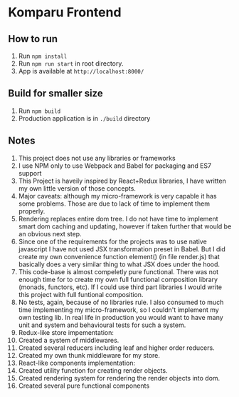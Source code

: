 # Komparu Frontend
## How to run
1. Run ```npm install```
1. Run ```npm run start``` in root directory.
1. App is available at ```http://localhost:8000/```

## Build for smaller size
1. Run ```npm build```
1. Production application is in ```./build``` directory

## Notes
1. This project does not use any libraries or frameworks
1. I use NPM only to use Webpack and Babel for packaging and ES7 support
1. This Project is haveily inspired by React+Redux libraries, I have written
  my own little version of those concepts.
1. Major caveats: although my micro-framework is very capable it has some
  problems. Those are due to lack of time to implement them properly.
  1. Rendering replaces entire dom tree. I do not have time to implement smart
    dom caching and updating, however if taken further that would be an obvious
    next step.
  1. Since one of the requirements for the projects was to use native
    javascript I have not used JSX transformation preset in Babel. But I did
    create my own convenience function element() (in file render.js) that
    basically does a very similar thing to what JSX does under the hood.
1. This code-base is almost compeletly pure functional. There was not enough
  time for to create my own full functional composition library (monads,
  functors, etc). If I could use third part libraries I would write this
  project with full funtional composition.
1. No tests, again, because of no libraries rule. I also consumed to much time
  implementing my micro-framework, so I couldn't implement my own testing lib.
  In real life in production you would want to have many unit and system and
  behavioural tests for such a system.
1. Redux-like store impementation:
  1. Created a system of middlewares.
  1. Created several reducers including leaf and higher order reducers.
  1. Created my own thunk middleware for my store.
1. React-like components implementation:
  1. Created utility function for creating render objects.
  1. Created rendering system for rendering the render objects into dom.
  1. Created several pure functional components
